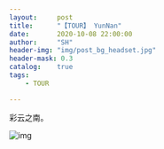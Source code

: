 ```yaml
---
layout:     post
title:      "【TOUR】 YunNan"
date:       2020-10-08 22:00:00
author:     "SH"
header-img: "img/post_bg_headset.jpg"
header-mask: 0.3
catalog:    true
tags:
    - TOUR

---
```


彩云之南。

![img](/img/TOUR/YunNan/erhai.jpg)

